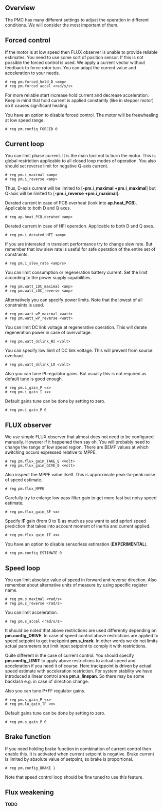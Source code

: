 ## Overview

The PMC has many different settings to adjust the operation in different
conditions. We will consider the most important of them.

## Forced control

If the motor is at low speed then FLUX observer is unable to provide reliable
estimates. You need to use some sort of position sensor. If this is not
possible the forced control is used. We apply a current vector without feedback
to force rotor turn. You can adapt the current value and acceleration to your
needs.

	# reg pm.forced_hold_D <amp>
	# reg pm.forced_accel <rad/s/s>

For more reliable start increase hold current and decrease acceleration. Keep
in mind that hold current is applied constantly (like in stepper motor) so it
causes significant heating.

You have an option to disable forced control. The motor will be freewheeling at
low speed range.

	# reg pm.config_FORCED 0

## Current loop

You can limit phase current. It is the main tool not to burn the motor. This is
global restriction applicable to all closed loop modes of operation. You also
should set reverse limit for negative Q-axis current.

	# reg pm.i_maximal <amp>
	# reg pm.i_reverse <amp>

Thus, D-axis current will be limited to [**-pm.i_maximal** **+pm.i_maximal**]
but Q-axis will be limited to [**-pm.i_reverse** **+pm.i_maximal**].

Derated current in case of PCB overheat (look into **ap.heat_PCB**). Applicable
to both D and Q axes.

	# reg ap.heat_PCB_derated <amp>

Derated current in case of HFI operation. Applicable to both D and Q axes.

	# reg pm.i_derated_HFI <amp>

If you are interested in transient performance try to change slew rate. But
remember that low slew rate is useful for safe operation of the entire set of
constraints.

	# reg pm.i_slew_rate <amp/s>

You can limit consumption or regeneration battery current. Set the limit
according to the power supply capabilities.

	# reg pm.watt_iDC_maximal <amp>
	# reg pm.watt_iDC_reverse <amp>

Alternatively you can specify power limits. Note that the lowest of all
constraints is used.

	# reg pm.watt_wP_maximal <watt>
	# reg pm.watt_wP_reverse <watt>

You can limit DC link voltage at regenerative operation. This will derate
regeneration power in case of overvoltage.

	# reg pm.watt_dclink_HI <volt>

You can specify low limit of DC link voltage. This will prevent from source
overload.

	# reg pm.watt_dclink_LO <volt>

Also you can tune PI regulator gains. But usually this is not required as
default tune is good enough.

	# reg pm.i_gain_P <x>
	# reg pm.i_gain_I <x>

Default gains tune can be done by setting to zero.

	# reg pm.i_gain_P 0

## FLUX observer

We use simple FLUX observer that almost does not need to be configured
manually. However if it happened then say oh. You will probably need to change
the range of low speed region. There are BEMF values at which switching occurs
expressed relative to MPPE.

	# reg pm.flux_gain_TAKE_E <volt>
	# reg pm.flux_gain_GIVE_E <volt>

Also inspect the MPPE value itself. This is approximate peak-to-peak noise of
speed estimate.

	# reg pm.flux_MPPE

Carefully try to enlarge low pass filter gain to get more fast but noisy speed
estimate.

	# reg pm.flux_gain_SF <x>

Specify **IF** gain (from 0 to 1) as much as you want to add apriori speed
prediction that takes into account moment of inertia and current applied.

	# reg pm.flux_gain_IF <x>

You have an option to disable sensorless estimation (**EXPERIMENTAL**).

	# reg pm.config_ESTIMATE 0

## Speed loop

You can limit absolute value of speed in forward and reverse direction. Also
remember about alternative units of measure by using specific register name.

	# reg pm.s_maximal <rad/s>
	# reg pm.s_reverse <rad/s>

You can limit acceleration.

	# reg pm.s_accel <rad/s/s>

It should be noted that above restrictions are used differently depending on
**pm.config_DRIVE**. In case of speed control above restrictions are applied to
speed setpoint to get trackpoint **pm.s_track**. In other words we do not
limits actual parameters but limit input setpoint to comply it with
restrictions.

Quite different in the case of current control. You should specify
**pm.config_LIMIT** to apply above restrictions to actual speed and
acceleration if you need it of course. Here trackppoint is driven by actual
speed estimate with acceleration restriction. For system stability we have
introduced a linear control area **pm.s_linspan**. So there may be some
backlash e.g. in case of direction change.

Also you can tune P+FF regulator gains.

	# reg pm.s_gain_P <x>
	# reg pm.lu_gain_TF <x>

Default gains tune can be done by setting to zero.

	# reg pm.s_gain_P 0

## Brake function

If you need holding brake function in combination of current control then
enable this. It is activated when current setpoint is negative. Brake current
is limited by absolute value of setpoint, so brake is proportional.

	# reg pm.config_BRAKE 1

Note that speed control loop should be fine tuned to use this feature.

## Flux weakening

**TODO**

